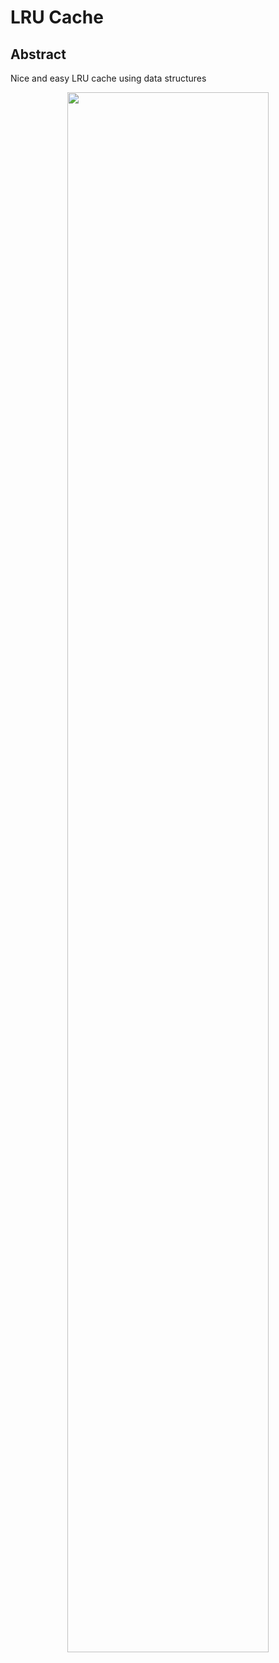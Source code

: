 # LRU Cache
## Abstract
Nice and easy LRU cache using data structures 

<p align="center"><img src="https://github.com/The-Golang-Way/LRU-cache/blob/main/demo/demo.png" width="80%"></p>
